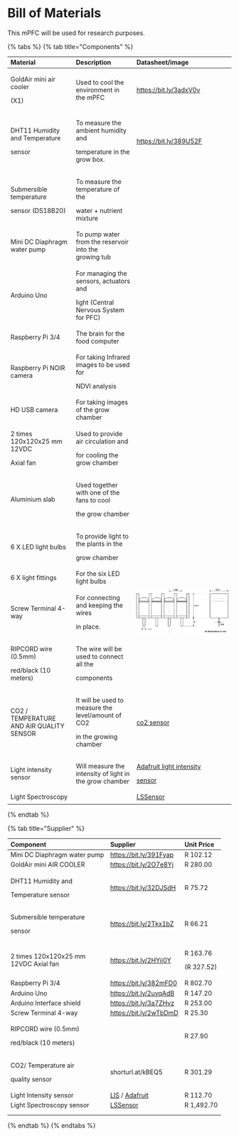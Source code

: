 # Bill of Materials

This mPFC will be used for research purposes.

{% tabs %}
{% tab title="Components" %}
<table>
  <thead>
    <tr>
      <th style="text-align:left">Material</th>
      <th style="text-align:left">Description</th>
      <th style="text-align:left">Datasheet/image</th>
    </tr>
  </thead>
  <tbody>
    <tr>
      <td style="text-align:left">
        <p>GoldAir mini air cooler</p>
        <p>(X1)</p>
      </td>
      <td style="text-align:left">Used to cool the environment in the mPFC</td>
      <td style="text-align:left"><a href="https://bit.ly/3adxV0v">https://bit.ly/3adxV0v</a>
      </td>
    </tr>
    <tr>
      <td style="text-align:left">
        <p>DHT11 Humidity and Temperature</p>
        <p>sensor</p>
      </td>
      <td style="text-align:left">
        <p>To measure the ambient humidity and</p>
        <p>temperature in the grow box.</p>
      </td>
      <td style="text-align:left"><a href="https://bit.ly/389U52F">https://bit.ly/389U52F</a>
      </td>
    </tr>
    <tr>
      <td style="text-align:left">
        <p>Submersible temperature</p>
        <p>sensor (DS18B20)</p>
      </td>
      <td style="text-align:left">
        <p>To measure the temperature of the</p>
        <p>water + nutrient mixture</p>
      </td>
      <td style="text-align:left"></td>
    </tr>
    <tr>
      <td style="text-align:left">Mini DC Diaphragm water pump</td>
      <td style="text-align:left">To pump water from the reservoir into the
        <br />growing tub</td>
      <td style="text-align:left"></td>
    </tr>
    <tr>
      <td style="text-align:left">Arduino Uno</td>
      <td style="text-align:left">
        <p>For managing the sensors, actuators and</p>
        <p>light (Central Nervous System for PFC)</p>
      </td>
      <td style="text-align:left"></td>
    </tr>
    <tr>
      <td style="text-align:left">Raspberry Pi 3/4</td>
      <td style="text-align:left">The brain for the food computer</td>
      <td style="text-align:left"></td>
    </tr>
    <tr>
      <td style="text-align:left">Raspberry Pi NOIR camera</td>
      <td style="text-align:left">
        <p>For taking Infrared images to be used for</p>
        <p>NDVI analysis</p>
      </td>
      <td style="text-align:left"></td>
    </tr>
    <tr>
      <td style="text-align:left">HD USB camera</td>
      <td style="text-align:left">For taking images of the grow chamber</td>
      <td style="text-align:left"></td>
    </tr>
    <tr>
      <td style="text-align:left">
        <p>2 times 120x120x25 mm 12VDC</p>
        <p>Axial fan</p>
      </td>
      <td style="text-align:left">
        <p>Used to provide air circulation and</p>
        <p>for cooling the grow chamber</p>
      </td>
      <td style="text-align:left"></td>
    </tr>
    <tr>
      <td style="text-align:left">Aluminium slab</td>
      <td style="text-align:left">
        <p>Used together with one of the fans to cool</p>
        <p>the grow chamber</p>
      </td>
      <td style="text-align:left"></td>
    </tr>
    <tr>
      <td style="text-align:left">6 X LED light bulbs</td>
      <td style="text-align:left">
        <p>To provide light to the plants in the</p>
        <p>grow chamber</p>
      </td>
      <td style="text-align:left"></td>
    </tr>
    <tr>
      <td style="text-align:left">6 X light fittings</td>
      <td style="text-align:left">For the six LED light bulbs</td>
      <td style="text-align:left"></td>
    </tr>
    <tr>
      <td style="text-align:left">Screw Terminal 4-way</td>
      <td style="text-align:left">
        <p>For connecting and keeping the wires</p>
        <p>in place.</p>
      </td>
      <td style="text-align:left">
        <img src="../.gitbook/assets/image (13).png" alt/>
      </td>
    </tr>
    <tr>
      <td style="text-align:left">
        <p>RIPCORD wire (0.5mm)</p>
        <p>red/black (10 meters)</p>
      </td>
      <td style="text-align:left">
        <p>The wire will be used to connect all the</p>
        <p>components</p>
      </td>
      <td style="text-align:left"></td>
    </tr>
    <tr>
      <td style="text-align:left">CO2 / TEMPERATURE AND AIR QUALITY SENSOR</td>
      <td style="text-align:left">
        <p>It will be used to measure the level/amount of CO2</p>
        <p>in the growing chamber</p>
      </td>
      <td style="text-align:left"><a href="https://shorturl.at/kGX67">co2 sensor</a>
      </td>
    </tr>
    <tr>
      <td style="text-align:left">Light intensity sensor</td>
      <td style="text-align:left">Will measure the intensity of light in the grow chamber</td>
      <td style="text-align:left">
        <p><a href="https://www.adafruit.com/product/4162">Adafruit light intensity</a>
        </p>
        <p><a href="https://www.adafruit.com/product/4162">sensor</a>
        </p>
      </td>
    </tr>
    <tr>
      <td style="text-align:left">Light Spectroscopy</td>
      <td style="text-align:left"></td>
      <td style="text-align:left"><a href="https://cdn.sparkfun.com/assets/f/a/1/b/5/IR_LED.pdf">LSSensor</a>
      </td>
    </tr>
    <tr>
      <td style="text-align:left"></td>
      <td style="text-align:left"></td>
      <td style="text-align:left"></td>
    </tr>
  </tbody>
</table>
{% endtab %}

{% tab title="Supplier" %}
<table>
  <thead>
    <tr>
      <th style="text-align:left">Component</th>
      <th style="text-align:left">Supplier</th>
      <th style="text-align:left">Unit Price</th>
    </tr>
  </thead>
  <tbody>
    <tr>
      <td style="text-align:left">Mini DC Diaphragm water pump</td>
      <td style="text-align:left"><a href="https://bit.ly/391Fyap">https://bit.ly/391Fyap</a>
      </td>
      <td style="text-align:left">R 102.12</td>
    </tr>
    <tr>
      <td style="text-align:left">GoldAir mini AIR COOLER</td>
      <td style="text-align:left"><a href="https://bit.ly/2O7e8Yj">https://bit.ly/2O7e8Yj</a>
      </td>
      <td style="text-align:left">R 280.00</td>
    </tr>
    <tr>
      <td style="text-align:left">
        <p>DHT11 Humidity and</p>
        <p>Temperature sensor</p>
      </td>
      <td style="text-align:left"><a href="https://bit.ly/32DJSdH">https://bit.ly/32DJSdH</a>
      </td>
      <td style="text-align:left">R 75.72</td>
    </tr>
    <tr>
      <td style="text-align:left">
        <p>Submersible temperature</p>
        <p>sensor</p>
      </td>
      <td style="text-align:left"><a href="https://bit.ly/2Tkx1bZ">https://bit.ly/2Tkx1bZ</a>
      </td>
      <td style="text-align:left">R 66.21</td>
    </tr>
    <tr>
      <td style="text-align:left">2 times 120x120x25 mm
        <br />12VDC Axial fan</td>
      <td style="text-align:left"><a href="https://bit.ly/2HYii0Y">https://bit.ly/2HYii0Y</a>
      </td>
      <td style="text-align:left">
        <p>R 163.76</p>
        <p>(R 327.52)</p>
      </td>
    </tr>
    <tr>
      <td style="text-align:left">Raspberry Pi 3/4</td>
      <td style="text-align:left"><a href="https://bit.ly/382mFD0">https://bit.ly/382mFD0</a>
      </td>
      <td style="text-align:left">R 802.70</td>
    </tr>
    <tr>
      <td style="text-align:left">Arduino Uno</td>
      <td style="text-align:left"><a href="https://bit.ly/2uvqAdB">https://bit.ly/2uvqAdB</a>
      </td>
      <td style="text-align:left">R 147.20</td>
    </tr>
    <tr>
      <td style="text-align:left">Arduino Interface shield</td>
      <td style="text-align:left"><a href="https://bit.ly/3a7ZHvz">https://bit.ly/3a7ZHvz</a>
      </td>
      <td style="text-align:left">R 253.00</td>
    </tr>
    <tr>
      <td style="text-align:left">Screw Terminal 4-way</td>
      <td style="text-align:left"><a href="https://bit.ly/2wTbDmD">https://bit.ly/2wTbDmD</a>
      </td>
      <td style="text-align:left">R 25.30</td>
    </tr>
    <tr>
      <td style="text-align:left">
        <p>RIPCORD wire (0.5mm)</p>
        <p>red/black (10 meters)</p>
      </td>
      <td style="text-align:left"></td>
      <td style="text-align:left">R 27.90</td>
    </tr>
    <tr>
      <td style="text-align:left">
        <p>CO2/ Temperature air</p>
        <p>quality sensor</p>
      </td>
      <td style="text-align:left">shorturl.at/kBEQ5</td>
      <td style="text-align:left">R 301.29</td>
    </tr>
    <tr>
      <td style="text-align:left">Light Intensity sensor</td>
      <td style="text-align:left"><a href="https://shorturl.at/knETW">LIS</a> / <a href="https://www.robotics.org.za/AF4162">Adafruit</a>
      </td>
      <td style="text-align:left">R 112.70</td>
    </tr>
    <tr>
      <td style="text-align:left">Light Spectroscopy sensor</td>
      <td style="text-align:left"><a href="https://shorturl.at/yIMT2">LSSensor</a>
      </td>
      <td style="text-align:left">R 1,492.70</td>
    </tr>
    <tr>
      <td style="text-align:left"></td>
      <td style="text-align:left"></td>
      <td style="text-align:left"></td>
    </tr>
    <tr>
      <td style="text-align:left"></td>
      <td style="text-align:left"></td>
      <td style="text-align:left"></td>
    </tr>
  </tbody>
</table>
{% endtab %}
{% endtabs %}

